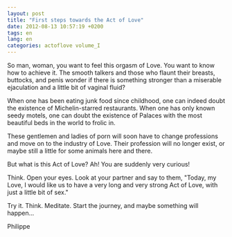 ```yaml
---
layout: post
title: "First steps towards the Act of Love"
date: 2012-08-13 10:57:19 +0200
tags: en
lang: en
categories: actoflove volume_I
---
```

So man, woman, you want to feel this orgasm of Love. You want to know how to achieve it. The smooth talkers and those who flaunt their breasts, buttocks, and penis wonder if there is something stronger than a miserable ejaculation and a little bit of vaginal fluid?

When one has been eating junk food since childhood, one can indeed doubt the existence of Michelin-starred restaurants. When one has only known seedy motels, one can doubt the existence of Palaces with the most beautiful beds in the world to frolic in.

These gentlemen and ladies of porn will soon have to change professions and move on to the industry of Love. Their profession will no longer exist, or maybe still a little for some animals here and there.

But what is this Act of Love? Ah! You are suddenly very curious!

Think. Open your eyes. Look at your partner and say to them, "Today, my Love, I would like us to have a very long and very strong Act of Love, with just a little bit of sex."

Try it. Think. Meditate. Start the journey, and maybe something will happen...

Philippe

<!--
This work is licensed under the terms of the Creative Commons Attribution-NonCommercial 4.0 International License.
-->